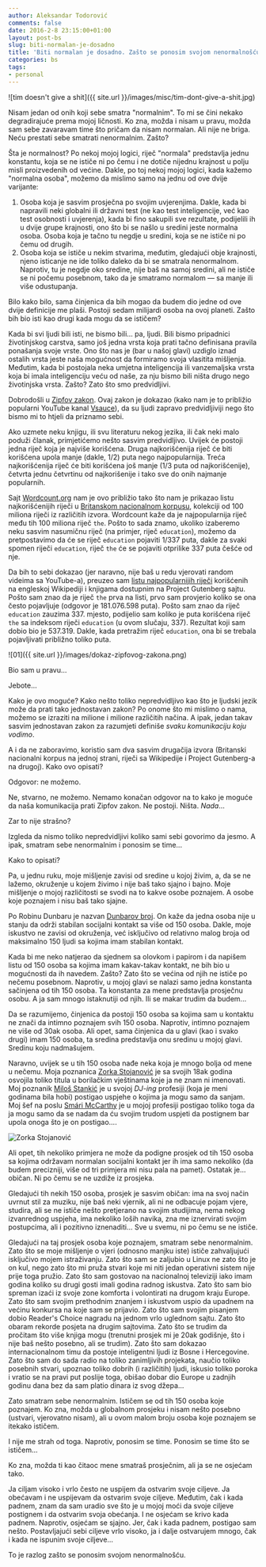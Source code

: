 ```yaml
---
author: Aleksandar Todorović
comments: false
date: 2016-2-8 23:15:00+01:00
layout: post-bs
slug: biti-normalan-je-dosadno
title: 'Biti normalan je dosadno. Zašto se ponosim svojom nenormalnošću?'
categories: bs
tags:
- personal
---
```


![tim doesn't give a shit]({{ site.url }}/images/misc/tim-dont-give-a-shit.jpg)


Nisam jedan od onih koji sebe smatra "normalnim". To mi se čini nekako degradirajuće prema mojoj ličnosti. Ko zna, možda i nisam u pravu, možda sam sebe zavaravam time što pričam da nisam normalan. Ali nije ne briga. Neću prestati sebe smatrati nenormalnim. Zašto?

Šta je normalnost? Po nekoj mojoj logici, riječ "normala" predstavlja jednu konstantu, koja se ne ističe ni po čemu i ne dotiče nijednu krajnost u polju misli proizvedenih od većine. Dakle, po toj nekoj mojoj logici, kada kažemo "normalna osoba", možemo da mislimo samo na jednu od ove dvije varijante:

1. Osoba koja je sasvim prosječna po svojim uvjerenjima. Dakle, kada bi napravili neki globalni ili državni test (ne kao test inteligencije, već kao test osobnosti i uvjerenja), kada bi fino sakupili sve rezultate, podijelili ih u dvije grupe krajnosti, ono što bi se našlo u sredini jeste normalna osoba. Osoba koja je tačno tu negdje u sredini, koja se ne ističe ni po čemu od drugih.
2. Osoba koja se ističe u nekim stvarima, međutim, gledajući obje krajnosti, njeno isticanje ne ide toliko daleko da bi se smatrala nenormalnom. Naprotiv, tu je negdje oko sredine, nije baš na samoj sredini, ali ne ističe se ni počemu posebnom, tako da je smatramo normalom — sa manje ili više odustupanja.

Bilo kako bilo, sama činjenica da bih mogao da budem dio jedne od ove dvije definicije me plaši. Postoji sedam milijardi osoba na ovoj planeti. Zašto bih bio isti kao drugi kada mogu da se ističem?

Kada bi svi ljudi bili isti, ne bismo bili... pa, ljudi. Bili bismo pripadnici životinjskog carstva, samo još jedna vrsta koja prati tačno definisana pravila ponašanja svoje vrste. Ono što nas je (bar u našoj glavi) uzdiglo iznad ostalih vrsta jeste naša mogućnost da formiramo svoja vlasitita mišljenja. Međutim, kada bi postojala neka umjetna inteligencija ili vanzemaljska vrsta koja bi imala inteligenciju veću od naše, za nju bismo bili ništa drugo nego životinjska vrsta. Zašto? Zato što smo predvidljivi.

Dobrodošli u [Zipfov zakon](https://en.wikipedia.org/wiki/Zipf's_law). Ovaj zakon je dokazao (kako nam je to približio popularni YouTube kanal [Vsauce](https://www.youtube.com/watch?v=fCn8zs912OE)), da su ljudi zapravo predvidljiviji nego što bismo mi to htjeli da priznamo sebi.

Ako uzmete neku knjigu, ili svu literaturu nekog jezika, ili čak neki malo poduži članak, primjetićemo nešto sasvim predvidljivo. Uvijek će postoji jedna riječ koja je najviše korišćena. Druga najkorišćenija riječ će biti korišćena upola manje (dakle, 1/2) puta nego najpopularnija. Treća najkorišćenija riječ će biti korišćena još manje (1/3 puta od najkorišćenije), četvrta jednu četvrtinu od najkorišenije i tako sve do onih najmanje popularnih.

Sajt [Wordcount.org](http://www.wordcount.org/main.php) nam je ovo približio tako što nam je prikazao listu najkorišćenijih riječi u [Britanskom nacionalnom korpusu](http://www.natcorp.ox.ac.uk/), kolekciji od 100 miliona riječi iz različitih izvora. Wordcount kaže da je najpopularnija riječ među tih 100 miliona riječ `the`. Pošto to sada znamo, ukoliko izaberemo neku sasvim nasumičnu riječ (na primjer, riječ `education`), možemo da pretpostavimo da će se riječ `education` pojaviti 1/337 puta, dakle za svaki spomen riječi `education`, riječ `the` će se pojaviti otprilike 337 puta češće od nje.

Da bih to sebi dokazao (jer naravno, nije baš u redu vjerovati random videima sa YouTube-a), preuzeo sam [listu najpopularnijih riječi](http://www.winwaed.com/blog/2012/04/16/calculating-word-and-n-gram-statistics-from-a-wikipedia-corpora/) korišćenih na engleskoj Wikipediji i knjigama dostupnim na Project Gutenberg sajtu. Pošto sam znao da je riječ `the` prva na listi, prvo sam provjerio koliko se ona često pojavljuje (odgovor je 181.076.598 puta). Pošto sam znao da riječ `education` zauzima 337. mjesto, podijelio sam koliko je puta korišćena riječ `the` sa indeksom riječi `education` (u ovom slučaju, 337). Rezultat koji sam dobio bio je 537.319. Dakle, kada pretražim riječ `education`, ona bi se trebala pojavljivati približno toliko puta.

![01]({{ site.url }}/images/dokaz-zipfovog-zakona.png)

Bio sam u pravu...

Jebote...

Kako je ovo moguće? Kako nešto toliko nepredvidljivo kao što je ljudski jezik može da prati tako jednostavan zakon? Po onome što mi mislimo o nama, možemo se izraziti na milione i milione različitih načina. A ipak, jedan takav sasvim jednostavan zakon za razumjeti definiše _svaku komunikaciju koju vodimo_.

A i da ne zaboravimo, koristio sam dva sasvim drugačija izvora (Britanski nacionalni korpus na jednoj strani, riječi sa Wikipedije i Project Gutenberg-a na drugoj). Kako ovo opisati?

Odgovor: ne možemo.

Ne, stvarno, ne možemo. Nemamo konačan odgovor na to kako je moguće da naša komunikacija prati Zipfov zakon. Ne postoji. Ništa. _Nada_...

Zar to nije strašno?

Izgleda da nismo toliko nepredvidljivi koliko sami sebi govorimo da jesmo. A ipak, smatram sebe nenormalnim i ponosim se time...

Kako to opisati?

Pa, u jednu ruku, moje mišljenje zavisi od sredine u kojoj živim, a, da se ne lažemo, okruženje u kojem živimo i nije baš tako sjajno i bajno. Moje mišljenje o mojoj različitosti se svodi na to kakve osobe poznajem. A osobe koje poznajem i nisu baš tako sjajne.

Po Robinu Dunbaru je nazvan [Dunbarov broj](https://en.wikipedia.org/wiki/Dunbar's_number). On kaže da jedna osoba nije u stanju da održi stabilan socijalni kontakt sa više od 150 osoba. Dakle, moje iskustvo ne zavisi od okruženja, već isključivo od relativno malog broja od maksimalno 150 ljudi sa kojima imam stabilan kontakt.

Kada bi me neko natjerao da sjednem sa olovkom i papirom i da napišem listu od 150 osoba sa kojima imam kakav-takav kontakt, ne bih bio u mogućnosti da ih navedem. Zašto? Zato što se većina od njih ne ističe po nečemu posebnom. Naprotiv, u mojoj glavi se nalazi samo jedna konstanta sačinjena od tih 150 osoba. Ta konstanta za mene predstavlja prosječnu osobu. A ja sam mnogo istaknutiji od njih. Ili se makar trudim da budem...

Da se razumijemo, činjenica da postoji 150 osoba sa kojima sam u kontaktu ne znači da intimno poznajem svih 150 osoba. Naprotiv, intimno poznajem ne više od 30ak osoba. Ali opet, sama činjenica da u glavi (kao i svako drugi) imam 150 osoba, ta sredina predstavlja onu sredinu u mojoj glavi. Sredinu koju nadmašujem.

Naravno, uvijek se u tih 150 osoba nađe neka koja je mnogo bolja od mene u nečemu. Moja poznanica [Zorka Stojanović](https://www.facebook.com/Zorka-Stojanovic-510969102419497/) je sa svojih 18ak godina osvojila toliko titula u borilačkim vještinama koje ja ne znam ni imenovati. Moj poznanik [Miloš Stankić](https://www.facebook.com/milosstankic.fanpage/) je u svojoj _DJ-ing_ profesiji (koja je meni godinama bila hobi) postigao uspjehe o kojima ja mogu samo da sanjam. Moj šef na poslu [Smári McCarthy](http://smarimccarthy.is/) je u mojoj profesiji postigao toliko toga da ja mogu samo da se nadam da ću svojim trudom uspjeti da postignem bar upola onoga što je on postigao....

![Zorka Stojanović](https://scontent-vie1-1.xx.fbcdn.net/hphotos-xfa1/v/t1.0-9/12654367_519024634947277_5904747051032468620_n.jpg?oh=37d81e382728214c427ed213c50cfb01&oe=5726AE95)

Ali opet, tih nekoliko primjera ne može da podigne prosjek od tih 150 osoba sa kojima održavam normalan socijalni kontakt jer ih ima samo nekoliko (da budem precizniji, više od tri primjera mi nisu pala na pamet). Ostatak je... običan. Ni po čemu se ne uzdiže iz prosjeka.

Gledajući tih nekih 150 osoba, prosjek je sasvim običan: ima na svoj način uvrnut stil za muziku, nije baš neki vjernik, ali ni ne odbacuje pojam vjere, studira, ali se ne ističe nešto pretjerano na svojim studijima, nema nekog izvanrednog uspjeha, ima nekoliko loših navika, zna me iznervirati svojim postupcima, ali i pozitivno iznenaditi... Sve u svemu, ni po čemu se ne ističe.

Gledajući na taj prosjek osoba koje poznajem, smatram sebe nenormalnim. Zato što se moje mišljenje o vjeri (odnosno manjku iste) ističe zahvaljujući isključivo mojem istraživanju. Zato što sam se zaljubio u Linux ne zato što je on kul, nego zato što mi pruža stvari koje mi niti jedan operativni sistem nije prije toga pružio. Zato što sam gostovao na nacionalnoj televiziji iako imam godina koliko su drugi gosti imali godina radnog iskustva. Zato što sam bio spreman izaći iz svoje zone komforta i volontirati na drugom kraju Europe. Zato što sam svojim prethodnim znanjem i iskustvom uspio da upadnem na većinu konkursa na koje sam se prijavio. Zato što sam svojim pisanjem dobio Reader's Choice nagradu na jednom vrlo uglednom sajtu. Zato što obaram rekorde posjeta na drugim sajtovima. Zato što se trudim da pročitam što više knjiga mogu (trenutni prosjek mi je 20ak godišnje, što i nije baš nešto posebno, ali se trudim). Zato što sam dokazao internacionalnom timu da postoje inteligentni ljudi iz Bosne i Hercegovine. Zato što sam do sada radio na toliko zanimljivih projekata, naučio toliko posebnih stvari, upoznao toliko dobrih (i različitih) ljudi, iskusio toliko poroka i vratio se na pravi put poslije toga, obišao dobar dio Europe u zadnjih godinu dana bez da sam platio dinara iz svog džepa...

Zato smatram sebe nenormalnim. Ističem se od tih 150 osoba koje poznajem. Ko zna, možda u globalnom prosjeku i nisam nešto posebno (ustvari, vjerovatno nisam), ali u ovom malom broju osoba koje poznajem se itekako ističem.

I nije me strah od toga. Naprotiv, ponosim se time. Ponosim se time što se ističem...

Ko zna, možda ti kao čitaoc mene smatraš prosječnim, ali ja se ne osjećam tako.

Ja ciljam visoko i vrlo često ne uspijem da ostvarim svoje ciljeve. Ja obećavam i ne uspijevam da ostvarim svoje ciljeve. Međutim, čak i kada padnem, znam da sam uradio sve što je u mojoj moći da svoje ciljeve postignem i da ostvarim svoja obećanja. I ne osjećam se krivo kada padnem. Naprotiv, osjećam se sjajno. Jer, čak i kada padnem, postigao sam nešto. Postavljajući sebi ciljeve vrlo visoko, ja i dalje ostvarujem mnogo, čak i kada ne ispunim svoje ciljeve...

To je razlog zašto se ponosim svojom nenormalnošću.
